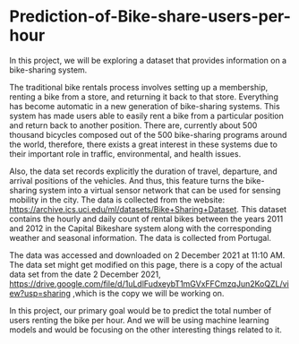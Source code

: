 # Prediction-of-Bike-share-users-per-hour



In this project, we will be exploring a dataset that provides information on a bike-sharing system.

The traditional bike rentals process involves setting up a membership, renting a bike from a store, and returning it back to that store. Everything has become automatic in a new generation of bike-sharing systems. This system has made users able to easily rent a bike from a particular position and return back to another position. There are, currently about 500 thousand bicycles composed out of the 500 bike-sharing programs around the world, therefore, there exists a great interest in these systems due to their important role in traffic, environmental, and health issues.

Also, the data set records explicitly the duration of travel, departure, and arrival positions of the vehicles. And thus, this feature turns the bike-sharing system into a virtual sensor network that can be used for sensing mobility in the city. The data is collected from the website: https://archive.ics.uci.edu/ml/datasets/Bike+Sharing+Dataset. This dataset contains the hourly and daily count of rental bikes between the years 2011 and 2012 in the Capital Bikeshare system along with the corresponding weather and seasonal information. The data is collected from Portugal.

The data was accessed and downloaded on 2 December 2021 at 11:10 AM. The data set might get modified on this page, there is a copy of the actual data set from the date 2 December 2021, https://drive.google.com/file/d/1uLdlFudxeybT1mGVxFFCmzqJun2KoQZL/view?usp=sharing ,which is the copy we will be working on.

In this project, our primary goal would be to predict the total number of users renting the bike per hour. And we will be using machine learning models and would be focusing on the other interesting things related to it.
